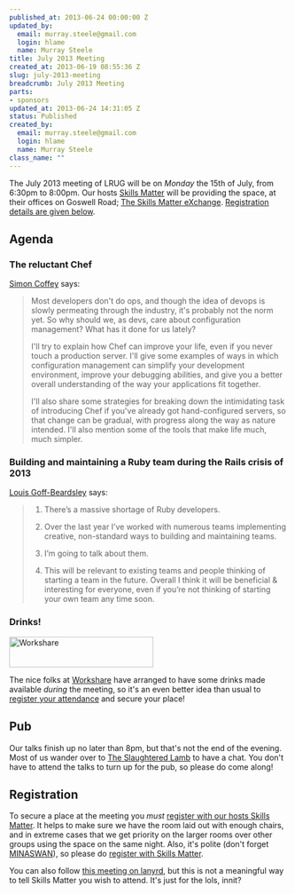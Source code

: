 ```yaml
--- 
published_at: 2013-06-24 00:00:00 Z
updated_by: 
  email: murray.steele@gmail.com
  login: hlame
  name: Murray Steele
title: July 2013 Meeting
created_at: 2013-06-19 08:55:36 Z
slug: july-2013-meeting
breadcrumb: July 2013 Meeting
parts: 
- sponsors
updated_at: 2013-06-24 14:31:05 Z
status: Published
created_by: 
  email: murray.steele@gmail.com
  login: hlame
  name: Murray Steele
class_name: ""
---
```


The July 2013 meeting of LRUG will be on *Monday* the 15th of July, from 6:30pm to 8:00pm.  Our hosts [Skills Matter](http://skillsmatter.com/) will be providing the space, at their offices on Goswell Road; [The Skills Matter eXchange](http://skillsmatter.com/location-details/design-architecture/484/96).  <a href="#jul13registration">Registration details are given below</a>.

Agenda
------

### The reluctant Chef

[Simon Coffey](https://twitter.com/urbanautomaton) says:

> Most developers don't do ops, and though the idea of devops
> is slowly permeating through the industry, it's probably 
> not the norm yet. So why should we, as devs, care about 
> configuration management? What has it done for us lately?
>
> I'll try to explain how Chef can improve your life, even if
> you never touch a production server. I'll give some 
> examples of ways in which configuration management can 
> simplify your development environment, improve your 
> debugging abilities, and give you a better overall 
> understanding of the way your applications fit together. 
>
> I'll also share some strategies for breaking down the 
> intimidating task of introducing Chef if you've already got
> hand-configured servers, so that change can be gradual, 
> with progress along the way as nature intended. I'll also 
> mention some of the tools that make life much, much simpler.

### Building and maintaining a Ruby team during the Rails crisis of 2013

[Louis Goff-Beardsley](https://twitter.com/LouisRoR) says:

> 1. There’s a massive shortage of Ruby developers.
>
> 2. Over the last year I’ve worked with numerous teams 
>    implementing creative, non-standard ways to building and 
>    maintaining teams.
>
> 3. I’m going to talk about them.
>
> 4. This will be relevant to existing teams and people 
>    thinking of starting a team in the future. Overall I think
>    it will be beneficial & interesting for everyone, even if 
>    you’re not thinking of starting your own team any time soon.

### Drinks!

[<image src="http://assets.lrug.org/images/workshare_logo_medium.png" width="260" height="55" alt="Workshare" title="Workshare Logo"/>](http://www.workshare.com/)

The nice folks at [Workshare](http://www.workshare.com/) have arranged to have some drinks made available *during* the meeting, so it's an even better idea than usual to <a href="#jul13registration">register your attendance</a> and secure your place!

Pub
---

Our talks finish up no later than 8pm, but that's not the end of the evening.  Most of us wander over to [The Slaughtered Lamb](http://www.theslaughteredlambpub.com/) to have a chat.  You don't have to attend the talks to turn up for the pub, so please do come along!

Registration <a name="jul13registration">&nbsp;</a>
---------------------------------------------------

To secure a place at the meeting you *must* [register with our hosts Skills Matter](http://skillsmatter.com/event-details/home/lrug-hosts-simon-coffey-and-louis-goff-beardsley).  It helps to make sure we have the room laid out with enough chairs, and in extreme cases that we get priority on the larger rooms over other groups using the space on the same night.  Also, it's polite (don't forget [MINASWAN](http://oreilly.com/ruby/excerpts/ruby-learning-rails/ruby-glossary.html#I_indexterm_d1e32036)), so please do [register with Skills Matter](http://skillsmatter.com/event-details/home/lrug-hosts-simon-coffey-and-louis-goff-beardsley).

You can also follow [this meeting on lanyrd](http://lanyrd.com/2013/lrug-july/), but this is not a meaningful way to tell Skills Matter you wish to attend.  It's just for the lols, innit?
